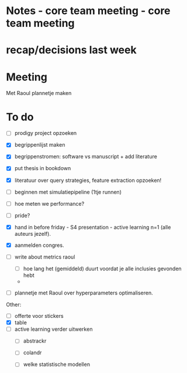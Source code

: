 # Notes - core team meeting - core team meeting

# recap/decisions last week

# Meeting
Met Raoul plannetje maken 

# To do
- [ ] prodigy project opzoeken
- [x] begrippenlijst maken
- [x] begrippenstromen: software vs manuscript + add literature 
- [x] put thesis in bookdown 
- [x] literatuur over query strategies, feature extraction opzoeken!
- [ ] beginnen met simulatiepipeline (1tje runnen)
- [ ] hoe meten we performance?
- [ ] pride? 

- [x] hand in before friday - S4 presentation - active learning n=1 (alle auteurs jezelf). 
- [x] aanmelden congres. 
- [ ] write about metrics raoul 
    - [ ] hoe lang het (gemiddeld) duurt voordat je alle inclusies gevonden hebt
    - 
- [ ] plannetje met Raoul over hyperparameters optimaliseren. 

Other:
- [ ] offerte voor stickers 
- [x] table
- [ ] active learning verder uitwerken
  - [ ] abstrackr 
  - [ ] colandr 
  - [ ] welke statistische modellen 

